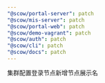 ```yaml
---
"@scow/portal-server": patch
"@scow/mis-server": patch
"@scow/portal-web": patch
"@scow/demo-vagrant": patch
"@scow/auth": patch
"@scow/cli": patch
"@scow/docs": patch
---
```


集群配置登录节点新增节点展示名
